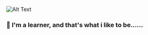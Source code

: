 ![Alt Text](https://64.media.tumblr.com/d396ae9404f5698fff18a004ceff10b0/232a8158e9d10921-e9/s400x600/9c92e32af42101547f71335d30023f327f795af4.gifv)

###    🌱 I'm a learner, and that's what i like to be......

<!--
**felipee1/felipee1** is a ✨ _special_ ✨ repository because its `README.md` (this file) appears on your GitHub profile.

Here are some ideas to get you started:

- 🔭 I’m currently working on ...
- 🌱 I’m currently learning ...
- 👯 I’m looking to collaborate on ...
- 🤔 I’m looking for help with ...
- 💬 Ask me about ...
- 📫 How to reach me: ...
- 😄 Pronouns: ...
- ⚡ Fun fact: ...
-->
